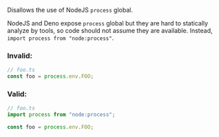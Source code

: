 Disallows the use of NodeJS `process` global.

NodeJS and Deno expose `process` global but they are hard to statically analyze
by tools, so code should not assume they are available. Instead,
`import process
from "node:process"`.

### Invalid:

```typescript
// foo.ts
const foo = process.env.FOO;
```

### Valid:

```typescript
// foo.ts
import process from "node:process";

const foo = process.env.FOO;
```
